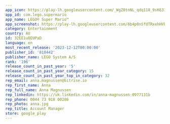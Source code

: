 ```yaml
---
app_icon: https://play-lh.googleusercontent.com/_WgZ0tnNL_qdq118_9sK631uyYBF0F-7H5wC7hPJyYHAsHRuQ-cZ-kQuAzTyPdTULw
app_id: com.lego.supermario
app_name: LEGO® Super Mario™
app_screenshot: https://play-lh.googleusercontent.com/8b4p0nSfdTRxehHVb6uI70f4JhgmoHdxOAYjIESmIoPevixma8yqkYYMtOiaWlax9s4
category: Entertainment
country: AU
id: 32EE1uOEUPaD
language: en
most_recent_release: '2023-12-12T00:00:00'
publisher_id: '810442'
publisher_name: LEGO System A/S
rank: '196'
release_count_in_past_year: '5'
release_count_in_past_year_category: 15
release_count_in_past_year_top_in_category: 32
rep_email: anna.magnussen@bitrise.io
rep_first_name: Anna
rep_full_name: Anna Magnussen
rep_linkedin: https://uk.linkedin.com/in/anna-magnussen-0977131b
rep_phone: 0044 73 918 00286
rep_photo: anna.jpg
rep_title: Account Manager
store: google_play
---
```

